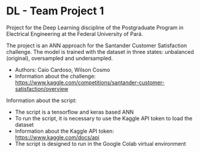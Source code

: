 # DL - Team Project 1
Project for the Deep Learning discipline of the Postgraduate Program in Electrical Engineering at the Federal University of Pará.

The project is an ANN approach for the Santander Customer Satisfaction challenge. The model is trained with the dataset in three states: unbalanced (original), oversampled and undersampled.

- Authors: Caio Cardoso, Wilson Cosmo
- Information about the challenge: https://www.kaggle.com/competitions/santander-customer-satisfaction/overview


Information about the script:
- The script is a tensorflow and keras based ANN
- To run the script, it is necessary to use the Kaggle API token to load the dataset
- Information about the Kaggle API token: https://www.kaggle.com/docs/api
- The script is designed to run in the Google Colab virtual environment
